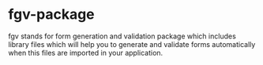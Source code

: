 # fgv-package
fgv stands for form generation and validation package which includes library files which will help you to generate and validate forms automatically when this files are imported in your application.
